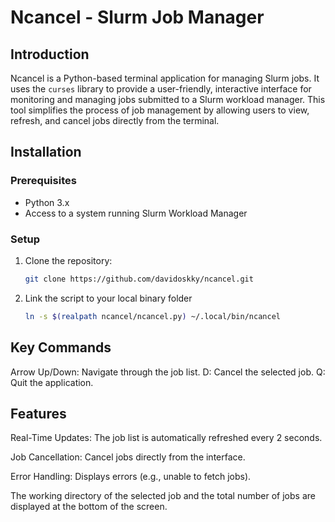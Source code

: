 # Ncancel - Slurm Job Manager

## Introduction
Ncancel is a Python-based terminal application for managing Slurm jobs. It uses the `curses` library to provide a user-friendly, interactive interface for monitoring and managing jobs submitted to a Slurm workload manager. This tool simplifies the process of job management by allowing users to view, refresh, and cancel jobs directly from the terminal.

## Installation

### Prerequisites
- Python 3.x
- Access to a system running Slurm Workload Manager

### Setup
1. Clone the repository:
   ```bash
   git clone https://github.com/davidoskky/ncancel.git
   ```
2. Link the script to your local binary folder 
    ```bash
    ln -s $(realpath ncancel/ncancel.py) ~/.local/bin/ncancel
    ```

## Key Commands
Arrow Up/Down: Navigate through the job list.
D: Cancel the selected job.
Q: Quit the application.

## Features
Real-Time Updates: The job list is automatically refreshed every 2 seconds.

Job Cancellation: Cancel jobs directly from the interface.

Error Handling: Displays errors (e.g., unable to fetch jobs).

The working directory of the selected job and the total number of jobs are displayed at the bottom of the screen.
